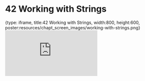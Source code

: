 # 42 Working with Strings
 
{type: iframe, title:42 Working with Strings, width:800, height:600, poster:resources/chapt_screen_images/working-with-strings.png}
![](https://datatrail-jhu.github.io/DataTrail_ReOrg/no_toc/working-with-strings.html)
 

 
